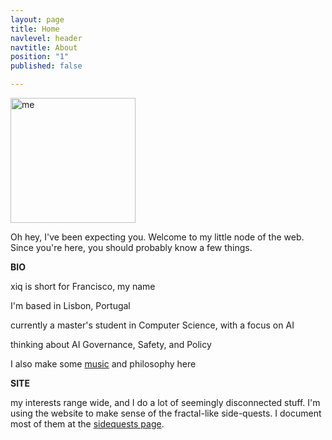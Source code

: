 ```yaml
---
layout: page
title: Home
navlevel: header
navtitle: About
position: "1"
published: false

---
```

<img src="{{ site.url }}/assets/img/xiqpic.jpg" alt="me" width="200"/> 

Oh hey, I've been expecting you. Welcome to my little node of the web. Since you're here, you should probably know a few things.

**BIO**

xiq is short for Francisco, my name

I'm based in Lisbon, Portugal

currently a master's student in Computer Science, with a focus on AI

thinking about AI Governance, Safety, and Policy

I also make some [music]( "gnu.html") and philosophy here

**SITE**

my interests range wide, and I do a lot of seemingly disconnected stuff. I'm using the website to make sense of the fractal-like side-quests. I document most of them at the [sidequests page](pages/sidequests.html "Sidequests page").